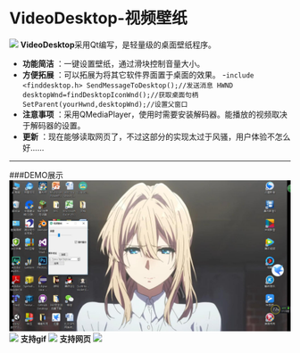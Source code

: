 ﻿# VideoDesktop-视频壁纸

![](logo.ico)
**VideoDesktop**采用Qt编写，是轻量级的桌面壁纸程序。
 
- **功能简洁** ：一键设置壁纸，通过滑块控制音量大小。
- **方便拓展** ：可以拓展为将其它软件界面置于桌面的效果。
-`include <finddesktop.h>
SendMessageToDesktop();//发送消息
HWND desktopWnd=findDesktopIconWnd();//获取桌面句柄
SetParent(yourHwnd,desktopWnd);//设置父窗口
`
- **注意事项** ：采用QMediaPlayer，使用时需要安装解码器。能播放的视频取决于解码器的设置。
- **更新** ：现在能够读取网页了，不过这部分的实现太过于风骚，用户体验不怎么好……
-------------------
###DEMO展示
![](demotest.jpg)
![](test1.gif)
**支持gif** 
![](test2.gif)
**支持网页** 
![](test3.gif)